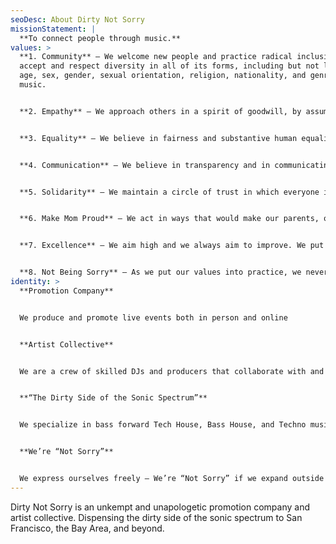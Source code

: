 ```yaml
---
seoDesc: About Dirty Not Sorry
missionStatement: |
  **To connect people through music.**
values: >
  **1. Community** – We welcome new people and practice radical inclusion. We
  accept and respect diversity in all of its forms, including but not limited to
  age, sex, gender, sexual orientation, religion, nationality, and genres of
  music. 


  **2. Empathy** – We approach others in a spirit of goodwill, by assuming that they have good intentions and by giving them the benefit of the doubt. 


  **3. Equality** – We believe in fairness and substantive human equality. 


  **4. Communication** – We believe in transparency and in communicating as much as possible, even when it’s difficult.


  **5. Solidarity** – We maintain a circle of trust in which everyone is safe. We are here for each other, and we practice mutual aid to the greatest extent that we can. We do our work in a spirit of cooperation and collaboration.


  **6. Make Mom Proud** – We act in ways that would make our parents, or whoever we respect most in life, proud of us if they were watching. We carry ourselves in a way that sets a good example for others. 


  **7. Excellence** – We aim high and we always aim to improve. We put in the time to continuously refine our skills to be everything that we can be.


  **8. Not Being Sorry** – As we put our values into practice, we never apologize for being authentic to who we are or doing what we do.
identity: >
  **Promotion Company**


  We produce and promote live events both in person and online


  **Artist Collective**


  We are a crew of skilled DJs and producers that collaborate with and support each other


  **“The Dirty Side of the Sonic Spectrum”**


  We specialize in bass forward Tech House, Bass House, and Techno music.


  **We’re “Not Sorry”**


  We express ourselves freely – We’re “Not Sorry” if we expand outside the realm of “Dirty” House Music.
---
```

Dirty Not Sorry is an unkempt and unapologetic promotion company and artist collective. Dispensing the dirty side of the sonic spectrum to San Francisco, the Bay Area, and beyond.
